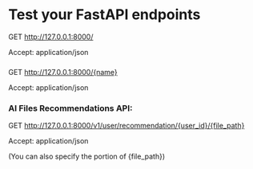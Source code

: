 # Test your FastAPI endpoints

GET http://127.0.0.1:8000/

Accept: application/json

###

GET http://127.0.0.1:8000/{name}

Accept: application/json

###

###  AI Files Recommendations API:

GET http://127.0.0.1:8000/v1/user/recommendation/{user_id}/{file_path} 

Accept: application/json

(You can also specify the portion of {file_path})



